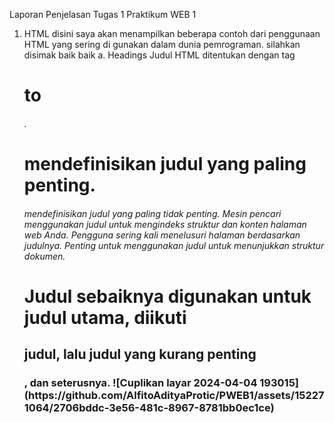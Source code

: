 Laporan Penjelasan Tugas 1 Praktikum WEB 1
1. HTML
   disini saya akan menampilkan beberapa contoh dari penggunaan HTML yang sering di gunakan dalam dunia pemrograman. silahkan disimak baik baik
   a. Headings
     Judul HTML ditentukan dengan tag <h1>to <h6>.
     <h1>mendefinisikan judul yang paling penting. <h6>mendefinisikan judul yang paling tidak penting.
     Mesin pencari menggunakan judul untuk mengindeks struktur dan konten halaman web Anda.
     Pengguna sering kali menelusuri halaman berdasarkan judulnya. Penting untuk menggunakan judul untuk menunjukkan struktur dokumen.
     <h1>Judul sebaiknya digunakan untuk judul utama, diikuti <h2>judul, lalu judul yang kurang penting <h3>, dan seterusnya.
     ![Cuplikan layar 2024-04-04 193015](https://github.com/AlfitoAdityaProtic/PWEB1/assets/152271064/2706bddc-3e56-481c-8967-8781bb0ec1ce)
